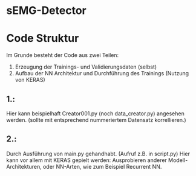 # sEMG-Detector

Code Struktur
========
Im Grunde besteht der Code aus zwei Teilen:
 1. Erzeugung der Trainings- und Validierungsdaten (selbst)
 2. Aufbau der NN Architektur und Durchführung des Trainings (Nutzung von KERAS)

1.:
--
Hier kann beispielhaft Creator001.py (noch data_creator.py) angesehen werden. (sollte mit entsprechend nummeriertem Datensatz korrellieren.)

2.:
-- 
Durch Ausführung von main.py gehandhabt. (Aufruf z.B. in script.py)
Hier kann vor allem mit KERAS gepielt werden: Ausprobieren anderer Modell-Architekturen, oder NN-Arten, wie zum Beispiel Recurrent NN.
